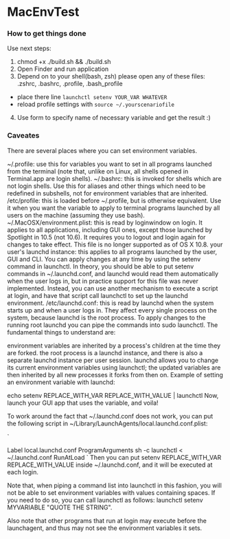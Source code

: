 # MacEnvTest

### How to get things done

Use next steps: 

1. chmod +x ./build.sh && ./build.sh
2. Open Finder and run application
3. Depend on to your shell(bash, zsh) please open any of these files: .zshrc, .bashrc, .profile, .bash_profile
  * place there line `launchctl setenv YOUR_VAR WHATEVER`
  * reload profile settings with `source ~/.yourscenariofile`
4. Use form to specify name of necessary variable and get the result :)

### Caveates

There are several places where you can set environment variables.

~/.profile: use this for variables you want to set in all programs launched from the terminal (note that, unlike on Linux, all shells opened in Terminal.app are login shells).
~/.bashrc: this is invoked for shells which are not login shells. Use this for aliases and other things which need to be redefined in subshells, not for environment variables that are inherited.
/etc/profile: this is loaded before ~/.profile, but is otherwise equivalent. Use it when you want the variable to apply to terminal programs launched by all users on the machine (assuming they use bash).
~/.MacOSX/environment.plist: this is read by loginwindow on login. It applies to all applications, including GUI ones, except those launched by Spotlight in 10.5 (not 10.6). It requires you to logout and login again for changes to take effect. This file is no longer supported as of OS X 10.8.
your user's launchd instance: this applies to all programs launched by the user, GUI and CLI. You can apply changes at any time by using the setenv command in launchctl. In theory, you should be able to put setenv commands in ~/.launchd.conf, and launchd would read them automatically when the user logs in, but in practice support for this file was never implemented. Instead, you can use another mechanism to execute a script at login, and have that script call launchctl to set up the launchd environment.
/etc/launchd.conf: this is read by launchd when the system starts up and when a user logs in. They affect every single process on the system, because launchd is the root process. To apply changes to the running root launchd you can pipe the commands into sudo launchctl.
The fundamental things to understand are:

environment variables are inherited by a process's children at the time they are forked.
the root process is a launchd instance, and there is also a separate launchd instance per user session.
launchd allows you to change its current environment variables using launchctl; the updated variables are then inherited by all new processes it forks from then on.
Example of setting an environment variable with launchd:

echo setenv REPLACE_WITH_VAR REPLACE_WITH_VALUE | launchctl
Now, launch your GUI app that uses the variable, and voila!

To work around the fact that ~/.launchd.conf does not work, you can put the following script in ~/Library/LaunchAgents/local.launchd.conf.plist:

`<?xml version="1.0" encoding="UTF-8"?>
<!DOCTYPE plist PUBLIC "-//Apple//DTD PLIST 1.0//EN" "http://www.apple.com/DTDs/PropertyList-1.0.dtd">
<plist version="1.0">
<dict>
  <key>Label</key>
  <string>local.launchd.conf</string>
  <key>ProgramArguments</key>
  <array>
    <string>sh</string>
    <string>-c</string>
    <string>launchctl < ~/.launchd.conf</string>    
  </array>
  <key>RunAtLoad</key>
  <true/>
</dict>
</plist>`
Then you can put setenv REPLACE_WITH_VAR REPLACE_WITH_VALUE inside ~/.launchd.conf, and it will be executed at each login.

Note that, when piping a command list into launchctl in this fashion, you will not be able to set environment variables with values containing spaces. If you need to do so, you can call launchctl as follows: launchctl setenv MYVARIABLE "QUOTE THE STRING".

Also note that other programs that run at login may execute before the launchagent, and thus may not see the environment variables it sets.






